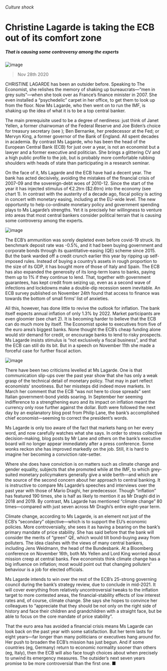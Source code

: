 ###### Culture shock
# Christine Lagarde is taking the ECB out of its comfort zone 
##### That is causing some controversy among the experts 
![image](images/20201128_FNP002_0.jpg) 
> Nov 28th 2020 
CHRISTINE LAGARDE has been an outsider before. Speaking to The Economist, she relishes the memory of shaking up bureaucrats—“men in grey suits”—when she took over as France’s finance minister in 2007. She even installed a “psychedelic” carpet in her office, to get them to look up from the floor. Now Ms Lagarde, who then went on to run the IMF, is shaking up the idea of what it is to be a top central banker.
The main prerequisite used to be a degree of nerdiness: just think of Janet Yellen, a former chairwoman of the Federal Reserve and Joe Biden’s choice for treasury secretary (see ); Ben Bernanke, her predecessor at the Fed; or Mervyn King, a former governor of the Bank of England. All spent decades in academia. By contrast Ms Lagarde, who has been the head of the European Central Bank (ECB) for just over a year, is not an economist but a lawyer and a former executive and politician. She brings a glittering CV and a high public profile to the job, but is probably more comfortable rubbing shoulders with heads of state than participating in a research seminar.

On the face of it, Ms Lagarde and the ECB have had a decent year. The bank has acted decisively, avoiding the mistakes of the financial crisis of 2007-09 and the sovereign-debt woes of 2010-12. Since the start of the year it has injected stimulus of €2.2trn ($2.6trn) into the economy (see chart 1). In contrast with the austerity of a decade ago, fiscal policy is acting in concert with monetary easing, including at the EU-wide level. The new opportunity to help co-ordinate monetary policy and government spending plays to Ms Lagarde’s strengths. Yet it is precisely her willingness to venture into areas that most central bankers consider political terrain that is causing some controversy among the experts.
![image](images/20201128_FNC036.png) 

The ECB’s ammunition was sorely depleted even before covid-19 struck. Its benchmark deposit rate was -0.5%, and it had been buying government and corporate bonds through its quantitative-easing (QE) scheme since 2015. But the bank warded off a credit crunch earlier this year by ripping up self-imposed rules. Instead of buying a country’s assets in rough proportion to the size of its GDP, it has bought more of those of Italy and Spain. The ECB has also expanded the generosity of its long-term loans to banks, paying them up to 1% if they continue to lend. That, together with government guarantees, has kept credit from seizing up, even as a second wave of infections and lockdowns make a double-dip recession seem inevitable. An ECB survey published on November 24th found that access to finance was towards the bottom of small firms’ list of anxieties.
All this, however, has done little to revive the outlook for inflation. The bank itself expects annual inflation of only 1.3% by 2022. Market participants are even gloomier (see chart 2). It is becoming harder to believe that the ECB can do much more by itself. The Economist spoke to executives from five of the euro area’s biggest banks. None thought the ECB’s cheap funding alone would stir demand for credit, or encourage banks to lend to risky prospects. Ms Lagarde insists stimulus is “not exclusively a fiscal business”, and that the ECB can still do its bit. But in a speech on November 11th she made a forceful case for further fiscal action.
![image](images/20201128_FNC029.png) 

There have been two criticisms levelled at Ms Lagarde. One is that communication slip-ups over the past year show that she has only a weak grasp of the technical detail of monetary policy. That may in part reflect economists’ snootiness. But her missteps did indeed move markets. In March her comment that the ECB “was not here to close spreads” sent Italian government-bond yields soaring. In September her seeming indifference to a strengthening euro and its impact on inflation meant the currency only rose further against the dollar. Both were followed the next day by an explanatory blog post from Philip Lane, the bank’s accomplished chief economist—seeming to correct the president’s words.
Ms Lagarde is only too aware of the fact that markets hang on her every word, and now carefully watches what she says. In order to stress collective decision-making, blog posts by Mr Lane and others on the bank’s executive board will no longer appear immediately after a press conference. Some wonks reckon she has improved markedly on the job. Still, it is hard to imagine her becoming a conviction rate-setter.
Where she does have conviction is on matters such as climate change and gender equality, subjects that she promoted while at the IMF, to which grey-suited monetary policymakers generally give a wide berth—and which are the source of the second concern about her approach to central banking. It is instructive to compare Ms Lagarde’s speeches and interviews over the past year with those of Mario Draghi, her predecessor. Though “inflation” has featured 190 times, she is half as likely to mention it as Mr Draghi did in 2018 and 2019. By contrast, Ms Lagarde has mentioned “climate change” 80 times—compared with just seven across Mr Draghi’s entire eight-year term.
Climate change, according to Ms Lagarde, is an element not just of the ECB’s “secondary” objective—which is to support the EU’s economic policies. More controversially, she sees it as having a bearing on the bank’s primary mandate of price stability. She has said before that the bank will consider the merits of “green” QE, which would tilt bond-buying away from polluters. The idea clashes with the views of many central bankers, including Jens Weidmann, the head of the Bundesbank. At a Bloomberg conference on November 16th, both Ms Yellen and Lord King worried about mission creep at central banks. Few economists think climate change has a big influence on inflation; most would point out that changing polluters’ behaviour is a job for elected officials.
Ms Lagarde intends to win over the rest of the ECB’s 25-strong governing council during the bank’s strategy review, due to conclude in mid-2021. It will cover everything from relatively uncontroversial tweaks to the inflation target to more contested areas, the financial-stability effects of low interest rates and, of course, climate change. She says she hopes to convince her colleagues to “appreciate that they should be not only on the right side of history and face their children and grandchildren with a straight face, but be able to focus on the core mandate of price stability”.
That the euro area has avoided a financial crisis means Ms Lagarde can look back on the past year with some satisfaction. But her term lasts for eight years—far longer than many politicians or executives hang around for. Her push to broaden the ECB’s mission has just begun. And if some countries (eg, Germany) return to economic normality sooner than others (eg, Italy), then the ECB will also face tough choices about when precisely to unwind its emergency measures. The outsider’s next seven years promise to be more controversial than the first one. ■

